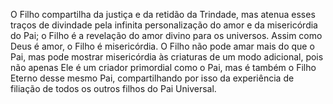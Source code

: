 ﻿O Filho compartilha da justiça e da retidão da Trindade, mas atenua esses traços de divindade pela infinita personalização do amor e da misericórdia do Pai; o Filho é a revelação do amor divino para os universos. Assim como Deus é amor, o Filho é misericórdia. O Filho não pode amar mais do que o Pai, mas pode mostrar misericórdia às criaturas de um modo adicional, pois não apenas Ele é um criador primordial como o Pai, mas é também o Filho Eterno desse mesmo Pai, compartilhando por isso da experiência de filiação de todos os outros filhos do Pai Universal.
